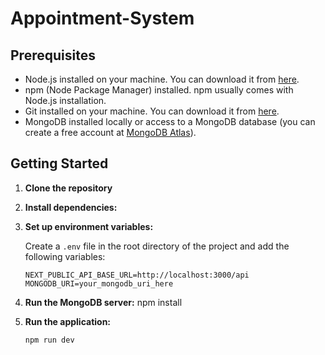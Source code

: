 # Appointment-System

## Prerequisites

- Node.js installed on your machine. You can download it from [here](https://nodejs.org/).
- npm (Node Package Manager) installed. npm usually comes with Node.js installation.
- Git installed on your machine. You can download it from [here](https://git-scm.com/).
- MongoDB installed locally or access to a MongoDB database (you can create a free account at [MongoDB Atlas](https://www.mongodb.com/cloud/atlas)).

## Getting Started

1. **Clone the repository**

2. **Install dependencies:**

3. **Set up environment variables:**

    Create a `.env` file in the root directory of the project and add the following variables:
    ```dotenv
    NEXT_PUBLIC_API_BASE_URL=http://localhost:3000/api
    MONGODB_URI=your_mongodb_uri_here
    ```

4. **Run the MongoDB server:**
npm install


5. **Run the application:**
    ```bash
    npm run dev
    ```
